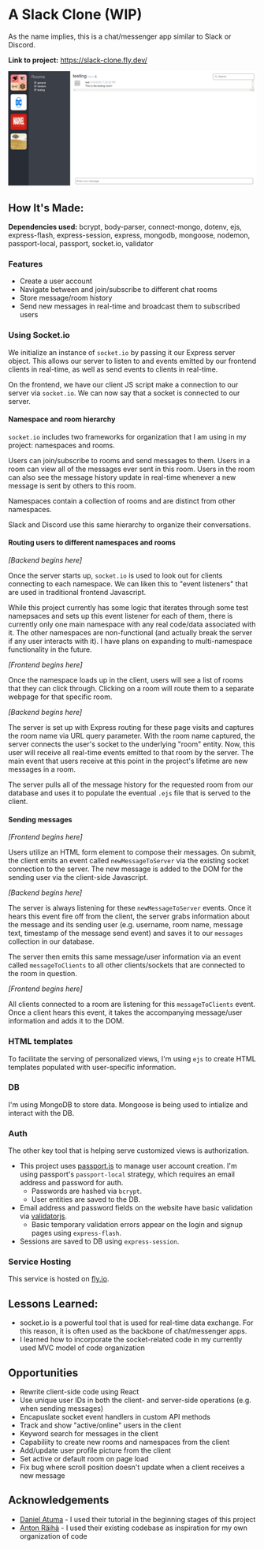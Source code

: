 # A Slack Clone (WIP)

As the name implies, this is a chat/messenger app similar to Slack or Discord.

**Link to project:** https://slack-clone.fly.dev/

![slack_demo](./images/slack_demo.gif)


## How It's Made:

**Dependencies used:** bcrypt, body-parser, connect-mongo, dotenv, ejs, express-flash, express-session, express, mongodb, mongoose, nodemon, passport-local, passport, socket.io, validator

### Features 

* Create a user account
* Navigate between and join/subscribe to different chat rooms
* Store message/room history
* Send new messages in real-time and broadcast them to subscribed users

### Using Socket.io

We initialize an instance of `socket.io` by passing it our Express server object. This allows our server to listen to and events emitted by our frontend clients in real-time, as well as send events to clients in real-time. 

On the frontend, we have our client JS script make a connection to our server via `socket.io`. We can now say that a socket is connected to our server. 

#### Namespace and room hierarchy

`socket.io` includes two frameworks for organization that I am using in my project: namespaces and rooms.

Users can join/subscribe to rooms and send messages to them. Users in a room can view all of the messages ever sent in this room. Users in the room can also see the message history update in real-time whenever a new message is sent by others to this room. 

Namespaces contain a collection of rooms and are distinct from other namespaces. 

Slack and Discord use this same hierarchy to organize their conversations. 

#### Routing users to different namespaces and rooms

_[Backend begins here]_

Once the server starts up, `socket.io` is used to look out for clients connecting to each namespace. We can liken this to "event listeners" that are used in traditional frontend Javascript.

While this project currently has some logic that iterates through some test namepsaces and sets up this event listener for each of them, there is currently only one main namespace with any real code/data associated with it. The other namespaces are non-functional (and actually break the server if any user interacts with it). I have plans on expanding to multi-namespace functionality in the future. 

_[Frontend begins here]_

Once the namespace loads up in the client, users will see a list of rooms that they can click through. Clicking on a room will route them to a separate webpage for that specific room. 

_[Backend begins here]_

The server is set up with Express routing for these page visits and captures the room name via URL query parameter. With the room name captured, the server connects the user's socket to the underlying "room" entity. Now, this user will receive all real-time events emitted to that room by the server. The main event that users receive at this point in the project's lifetime are new messages in a room. 

The server pulls all of the message history for the requested room from our database and uses it to populate the eventual `.ejs` file that is served to the client.

#### Sending messages

_[Frontend begins here]_

Users utilize an HTML form element to compose their messages. On submit, the client emits an event called `newMessageToServer` via the existing socket connection to the server. The new message is added to the DOM for the sending user via the client-side Javascript.

_[Backend begins here]_

The server is always listening for these `newMessageToServer` events. Once it hears this event fire off from the client, the server grabs information about the message and its sending user (e.g. username, room name, message text, timestamp of the message send event) and saves it to our `messages` collection in our database.

The server then emits this same message/user information via an event called `messageToClients` to all other clients/sockets that are connected to the room in question. 

_[Frontend begins here]_

All clients connected to a room are listening for this `messageToClients` event. Once a client hears this event, it takes the accompanying message/user information and adds it to the DOM. 

### HTML templates

To facilitate the serving of personalized views, I'm using `ejs` to create HTML templates populated with user-specific information.

### DB

I'm using MongoDB to store data. Mongoose is being used to intialize and interact with the DB.

### Auth

The other key tool that is helping serve customized views is authorization.

* This project uses [passport.js](https://www.passportjs.org/packages/passport-local/) to manage user account creation. I'm using passport's `passport-local` strategy, which requires an email address and password for auth. 
  * Passwords are hashed via `bcrypt`.
  * User entities are saved to the DB.
* Email address and password fields on the website have basic validation via [validatorjs](https://github.com/validatorjs/validator.js).
  * Basic temporary validation errors appear on the login and signup pages using `express-flash`.
* Sessions are saved to DB using `express-session`.

### Service Hosting

This service is hosted on [fly.io](https://fly.io/).

## Lessons Learned:

* socket.io is a powerful tool that is used for real-time data exchange. For this reason, it is often used as the backbone of chat/messenger apps.
* I learned how to incorporate the socket-related code in my currently used MVC model of code organization

## Opportunities

* Rewrite client-side code using React
* Use unique user IDs in both the client- and server-side operations (e.g. when sending messages) 
* Encapuslate socket event handlers in custom API methods 
* Track and show "active/online" users in the client
* Keyword search for messages in the client
* Capabiliity to create new rooms and namespaces from the client
* Add/update user profile picture from the client
* Set active or default room on page load
* Fix bug where scroll position doesn't update when a client receives a new message

## Acknowledgements

* [Daniel Atuma](https://danielatuma.medium.com/learn-about-websockets-and-socket-io-build-a-simple-slack-clone-node-js-part-1-6ff4ecca3323) - I used their tutorial in the beginning stages of this project
* [Anton Räihä](https://github.com/avrj/slack-clone) - I used their existing codebase as inspiration for my own organization of code